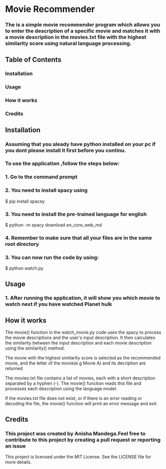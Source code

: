 # Movie Recommender
### The is a simple movie recommender program which allows you to enter the description of a specific movie and matches it with a movie description in the movies.txt file with the highest similarity score using natural language processing.

## Table of Contents
### Installation
### Usage
### How it works
### Credits

## Installation
### Assuming that you aleady have python installed on your pc if you dont please install it first before you continu.

### To use the application ,follow the steps below:

### 1. Go  to the command prompt

### 2. You need to install spacy using 
$ pip install spacey 

### 3. You need to install the pre-trained language for english
$ python -m spacy download en_core_web_md

### 4. Remember to make sure that all your files are in the same root directory

### 3. You can now run the code by using:
$ python watch.py


## Usage

### 1. After running the application, it will show you which movie to watch next if you have watched Planet hulk



## How it works
The movie() function in the watch_movie.py code uses the spacy to process the movie descriptions and the user's input description. It then calculates the similarity between the input description and each movie description using the similarity() method.

The movie with the highest similarity score is selected as the recommended movie, and the letter of the movie(e.g Movie A) and its decription are returned 

The movies.txt file contains a list of movies, each with a short description separated by a hyphen (-). The movie() function reads this file and processes each description using the language model.

If the movies.txt file does not exist, or if there is an error reading or decoding the file, the movie() function will print an error message and exit.



## Credits
### This project was created by Anisha Mandega.Feel free to contribute to this project by creating a pull request or reporting an issue
This project is licensed under the MIT License. See the LICENSE file for more details.
